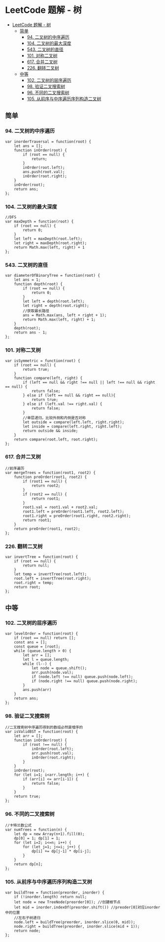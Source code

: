 # LeetCode 题解 - 树
- [LeetCode 题解 - 树](#leetcode-题解---树)
  - [简单](#简单)
    - [94. 二叉树的中序遍历](#94-二叉树的中序遍历)
    - [104. 二叉树的最大深度](#104-二叉树的最大深度)
    - [543. 二叉树的直径](#543-二叉树的直径)
    - [101. 对称二叉树](#101-对称二叉树)
    - [617. 合并二叉树](#617-合并二叉树)
    - [226. 翻转二叉树](#226-翻转二叉树)
  - [中等](#中等)
    - [102. 二叉树的层序遍历](#102-二叉树的层序遍历)
    - [98. 验证二叉搜索树](#98-验证二叉搜索树)
    - [96. 不同的二叉搜索树](#96-不同的二叉搜索树)
    - [105. 从前序与中序遍历序列构造二叉树](#105-从前序与中序遍历序列构造二叉树)

## 简单

### 94. 二叉树的中序遍历

```
var inorderTraversal = function(root) {
    let ans = [];
    function inOrder(root) {
        if (root == null) {
            return;
        }
        inOrder(root.left);
        ans.push(root.val);
        inOrder(root.right);
    }
    inOrder(root);
    return ans;
};
```

### 104. 二叉树的最大深度

```
//DFS
var maxDepth = function(root) {
    if (root == null) {
        return 0;
    }
    let left = maxDepth(root.left);
    let right = maxDepth(root.right);
    return Math.max(left, right) + 1
};
```

### 543. 二叉树的直径

```
var diameterOfBinaryTree = function(root) {
    let ans = 1;
    function depth(root) {
        if (root == null) {
            return 0;
        }
        let left = depth(root.left);
        let right = depth(root.right);
        //获取最长路径
        ans = Math.max(ans, left + right + 1);
        return Math.max(left, right) + 1;
    }
    depth(root);
    return ans - 1;
};
```

### 101. 对称二叉树

```
var isSymmetric = function(root) {
    if (root == null) {
        return true;
    }
    function compare(left, right) {
        if (left == null && right !== null || left !== null && right == null) {
            return false;
        } else if (left == null && right == null){
            return true;
        } else if (left.val !== right.val) {
            return false;
        }
        //单层递归，比较外侧和内侧是否对称
        let outside = compare(left.left, right.right);
        let inside = compare(left.right, right.left);
        return outside && inside;
    }
    return compare(root.left, root.right);
};
```

### 617. 合并二叉树

```
//前序遍历
var mergeTrees = function(root1, root2) {
    function preOrder(root1, root2) {
        if (root1 == null) {
            return root2;
        }
        if (root2 == null) {
            return root1;
        }
        root1.val = root1.val + root2.val;
        root1.left = preOrder(root1.left, root2.left);
        root1.right = preOrder(root1.right, root2.right);
        return root1;
    }
    return preOrder(root1, root2);
};
```

### 226. 翻转二叉树

```
var invertTree = function(root) {
    if (root == null) {
        return null;
    }
    let temp = invertTree(root.left);
    root.left = invertTree(root.right);
    root.right = temp;
    return root;
};
```

## 中等

### 102. 二叉树的层序遍历

```
var levelOrder = function(root) {
    if (root == null) return [];
    const ans = [];
    const queue = [root];
    while (queue.length > 0) {
        let arr = [];
        let l = queue.length;
        while (l--) {
            let node = queue.shift();
            arr.push(node.val);
            if (node.left !== null) queue.push(node.left);
            if (node.right !== null) queue.push(node.right);
        }
        ans.push(arr)
    }
    return ans;
};
```

### 98. 验证二叉搜索树

```
//二叉搜索树中序遍历得到的数组必然是增序的
var isValidBST = function(root) {
    let arr = [];
    function inOrder(root) {
        if (root !== null) {
            inOrder(root.left);
            arr.push(root.val);
            inOrder(root.right);
        }
    }
    inOrder(root);
    for (let i=1; i<arr.length; i++) {
        if (arr[i] <= arr[i-1]) {
            return false;
        }
    }
    return true;
};
```

### 96. 不同的二叉搜索树

```
//卡特兰数公式
var numTrees = function(n) {
    let dp = new Array(n+1).fill(0);
    dp[0] = 1; dp[1] = 1;
    for (let i=2; i<=n; i++) {
        for (let j=1; j<=i; j++) {
            dp[i] += dp[j-1] * dp[i-j];
        }
    }
    return dp[n];
};
```

### 105. 从前序与中序遍历序列构造二叉树

```
var buildTree = function(preorder, inorder) {
    if (!inorder.length) return null;
    let node = new TreeNode(preorder[0]); //创建根节点
    let mid = inorder.indexOf(preorder.shift()) //preoder[0]对应inorder中的位置
    //左右子树递归
    node.left = buildTree(preorder, inorder.slice(0, mid));
    node.right = buildTree(preorder, inorder.slice(mid + 1));
    return node;
};
```